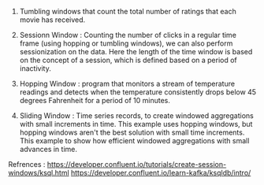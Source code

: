 1. Tumbling windows that count the total number of ratings that each movie has received.

2. Sessionn Window : Counting the number of clicks in a regular time frame (using hopping or tumbling windows), we can also perform sessionization on the data. Here the length of the time window is based on the concept of a session, which is defined based on a period of inactivity. 

3. Hopping Window : program that monitors a stream of temperature readings and detects when the temperature consistently drops below 45 degrees Fahrenheit for a period of 10 minutes.

4. Sliding Window :  Time series records, to create windowed aggregations with small increments in time. This example uses hopping windows, but hopping windows aren't the best solution with small time increments. This example to show how  efficient windowed aggregations with small advances in time.

Refrences : https://developer.confluent.io/tutorials/create-session-windows/ksql.html
            https://developer.confluent.io/learn-kafka/ksqldb/intro/
            



